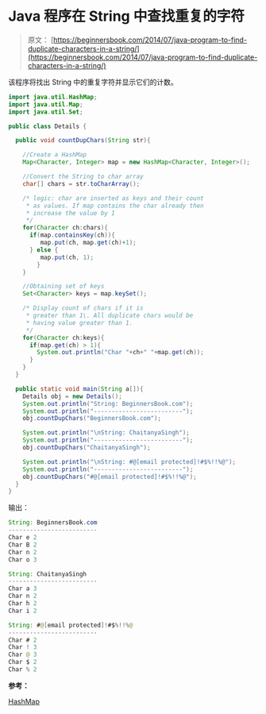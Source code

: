 # Java 程序在 String 中查找重复的字符

> 原文： [https://beginnersbook.com/2014/07/java-program-to-find-duplicate-characters-in-a-string/](https://beginnersbook.com/2014/07/java-program-to-find-duplicate-characters-in-a-string/)

该程序将找出 String 中的重复字符并显示它们的计数。

```java
import java.util.HashMap;
import java.util.Map;
import java.util.Set;

public class Details {

  public void countDupChars(String str){

    //Create a HashMap 
    Map<Character, Integer> map = new HashMap<Character, Integer>(); 

    //Convert the String to char array
    char[] chars = str.toCharArray();

    /* logic: char are inserted as keys and their count
     * as values. If map contains the char already then
     * increase the value by 1
     */
    for(Character ch:chars){
      if(map.containsKey(ch)){
         map.put(ch, map.get(ch)+1);
      } else {
         map.put(ch, 1);
        }
    }

    //Obtaining set of keys
    Set<Character> keys = map.keySet();

    /* Display count of chars if it is
     * greater than 1\. All duplicate chars would be 
     * having value greater than 1.
     */
    for(Character ch:keys){
      if(map.get(ch) > 1){
        System.out.println("Char "+ch+" "+map.get(ch));
      }
    }
  }

  public static void main(String a[]){
    Details obj = new Details();
    System.out.println("String: BeginnersBook.com");
    System.out.println("-------------------------");
    obj.countDupChars("BeginnersBook.com");

    System.out.println("\nString: ChaitanyaSingh");
    System.out.println("-------------------------");
    obj.countDupChars("ChaitanyaSingh");

    System.out.println("\nString: #@[email protected]!#$%!!%@");
    System.out.println("-------------------------");
    obj.countDupChars("#@[email protected]!#$%!!%@");
  }
}
```

输出：

```java
String: BeginnersBook.com
-------------------------
Char e 2
Char B 2
Char n 2
Char o 3

String: ChaitanyaSingh
-------------------------
Char a 3
Char n 2
Char h 2
Char i 2

String: #@[email protected]!#$%!!%@
-------------------------
Char # 2
Char ! 3
Char @ 3
Char $ 2
Char % 2

```

**参考：**

[HashMap](https://beginnersbook.com/2013/12/hashmap-in-java-with-example/ "HashMap in Java with Example")